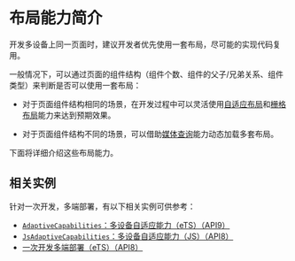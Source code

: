 # 布局能力简介


开发多设备上同一页面时，建议开发者优先使用一套布局，尽可能的实现代码复用。


一般情况下，可以通过页面的组件结构（组件个数、组件的父子/兄弟关系、组件类型）来判断是否可以使用一套布局：


- 对于页面组件结构相同的场景，在开发过程中可以灵活使用[自适应布局](adaptive-layout-intro.md)和[栅格布局](grid-breakpoint.md)能力来达到预期效果。

- 对于页面组件结构不同的场景，可以借助[媒体查询](media-query.md)能力动态加载多套布局。


下面将详细介绍这些布局能力。
## 相关实例
针对一次开发，多端部署，有以下相关实例可供参考：
- [`AdaptiveCapabilities`：多设备自适应能力（eTS）（API9）](https://gitee.com/openharmony/applications_app_samples/tree/master/MultiDeviceAppDev/AdaptiveCapabilities)
- [`JsAdaptiveCapabilities`：多设备自适应能力（JS）（API8）](https://gitee.com/openharmony/applications_app_samples/tree/master/MultiDeviceAppDev/JsAdaptiveCapabilities)
- [一次开发多端部署（eTS）（API8）](https://gitee.com/openharmony/codelabs/tree/master/ETSUI/MultiDeploymentEts)
